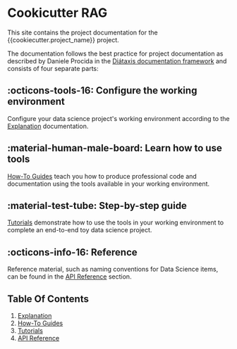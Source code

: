 # Cookicutter RAG

This site contains the project documentation for the
{{cookiecutter.project_name}} project.

The documentation follows the best practice for
project documentation as described by Daniele Procida
in the [Diátaxis documentation framework](https://diataxis.fr/)
and consists of four separate parts:
## :octicons-tools-16: **Configure the working environment**

Configure your data science project's working environment according to
the [Explanation](explanation.md) documentation.

## :material-human-male-board: **Learn how to use tools**

[How-To Guides](how-to-guides.md) teach you how to produce professional
code and documentation using the tools available in your working
environment.

## :material-test-tube: **Step-by-step guide**

[Tutorials](tutorials/turorials-intro.md) demonstrate how to use the tools in
your working environment to complete an end-to-end toy data science
project.

## :octicons-info-16: **Reference**

Reference material, such as naming conventions for Data Science items,
can be found in the [API Reference](api-reference.md) section.

## Table Of Contents

1. [Explanation](explanation.md)
2. [How-To Guides](how-to-guides.md)
3. [Tutorials](tutorials/turorials-intro.md)
4. [API Reference](api-reference.md)